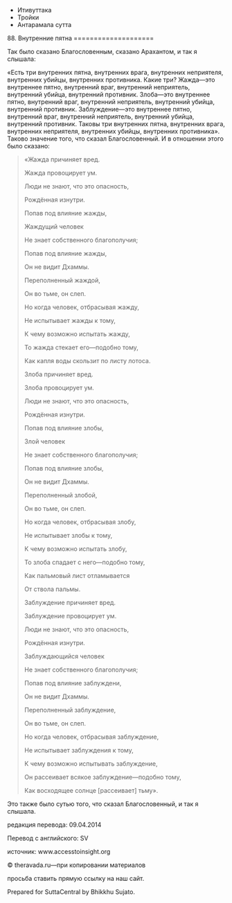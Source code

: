 









* Итивуттака
* Тройки
* Антарамала сутта


88\. Внутренние пятна
\=\=\=\=\=\=\=\=\=\=\=\=\=\=\=\=\=\=\=\=



Так было сказано Благословенным, сказано Арахантом, и так я слышала:


«Есть три внутренних пятна, внутренних врага, внутренних неприятеля, внутренних убийцы, внутренних противника\. Какие три? Жажда—это внутреннее пятно, внутренний враг, внутренний неприятель, внутренний убийца, внутренний противник\. Злоба—это внутреннее пятно, внутренний враг, внутренний неприятель, внутренний убийца, внутренний противник\. Заблуждение—это внутреннее пятно, внутренний враг, внутренний неприятель, внутренний убийца, внутренний противник\. Таковы три внутренних пятна, внутренних врага, внутренних неприятеля, внутренних убийцы, внутренних противника»\. Таково значение того, что сказал Благословенный\. И в отношении этого было сказано:



> «Жажда причиняет вред\.  
> 
> Жажда провоцирует ум\.  
> 
> Люди не знают, что это опасность,  
> 
> Рождённая изнутри\.  
> 
> Попав под влияние жажды,  
> 
> Жаждущий человек  
> 
> Не знает собственного благополучия;  
> 
> Попав под влияние жажды,  
> 
> Он не видит Дхаммы\.  
> 
> Переполненный жаждой,  
> 
> Он во тьме, он слеп\.  
> 
> Но когда человек, отбрасывая жажду,  
> 
> Не испытывает жажды к тому,  
> 
> К чему возможно испытать жажду,  
> 
> То жажда стекает его—подобно тому,  
> 
> Как капля воды скользит по листу лотоса\.  
> 
> Злоба причиняет вред\.  
> 
> Злоба провоцирует ум\.  
> 
> Люди не знают, что это опасность,  
> 
> Рождённая изнутри\.  
> 
> Попав под влияние злобы,  
> 
> Злой человек  
> 
> Не знает собственного благополучия;  
> 
> Попав под влияние злобы,  
> 
> Он не видит Дхаммы\.  
> 
> Переполненный злобой,  
> 
> Он во тьме, он слеп\.  
> 
> Но когда человек, отбрасывая злобу,  
> 
> Не испытывает злобы к тому,  
> 
> К чему возможно испытать злобу,  
> 
> То злоба спадает с него—подобно тому,  
> 
> Как пальмовый лист отламывается  
> 
> От ствола пальмы\.  
> 
> Заблуждение причиняет вред\.  
> 
> Заблуждение провоцирует ум\.  
> 
> Люди не знают, что это опасность,  
> 
> Рождённая изнутри\.  
> 
> Заблуждающийся человек  
> 
> Не знает собственного благополучия;  
> 
> Попав под влияние заблуждени,  
> 
> Он не видит Дхаммы\.  
> 
> Переполненный заблуждение,  
> 
> Он во тьме, он слеп\.  
> 
> Но когда человек, отбрасывая заблуждение,  
> 
> Не испытывает заблуждения к тому,  
> 
> К чему возможно испытывать заблуждение,  
> 
> Он рассеивает всякое заблуждение—подобно тому,  
> 
> Как восходящее солнце \[рассеивает\] тьму»\.


Это также было сутью того, что сказал Благословенный, и так я слышала\.



редакция перевода: 09\.04\.2014


Перевод с английского: SV


источник: www\.accesstoinsight\.org


© theravada\.ru—при копировании материалов


просьба ставить прямую ссылку на наш сайт\.


Prepared for SuttaCentral by Bhikkhu Sujato\.






